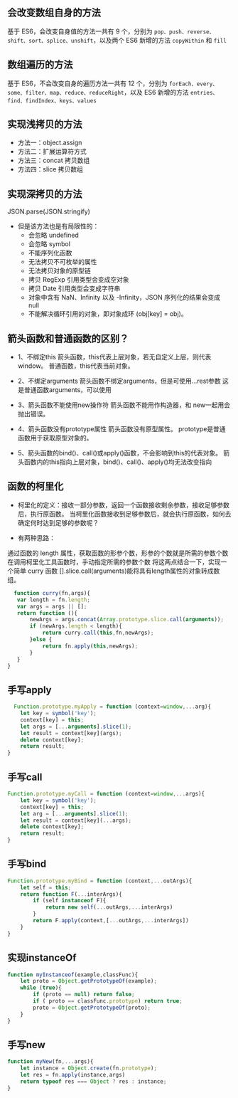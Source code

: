 ## 会改变数组自身的方法
基于 ES6，会改变自身值的方法一共有 9 个，分别为 `pop、push、reverse、shift、sort、splice、unshift`，以及两个 ES6 新增的方法 `copyWithin` 和 `fill`

## 数组遍历的方法 
基于 ES6，不会改变自身的遍历方法一共有 12 个，分别为 `forEach、every、some、filter、map、reduce、reduceRight`，以及 ES6 新增的方法 `entries、find、findIndex、keys、values`

## 实现浅拷贝的方法
- 方法一：object.assign
- 方法二：扩展运算符方式
- 方法三：concat 拷贝数组
- 方法四：slice 拷贝数组
## 实现深拷贝的方法
JSON.parse(JSON.stringify)
- 但是该方法也是有局限性的： 
  - 会忽略 undefined
  - 会忽略 symbol
  - 不能序列化函数
  - 无法拷贝不可枚举的属性
  - 无法拷贝对象的原型链
  - 拷贝 RegExp 引用类型会变成空对象
  - 拷贝 Date 引用类型会变成字符串
  - 对象中含有 NaN、Infinity 以及 -Infinity，JSON 序列化的结果会变成 null
  - 不能解决循环引用的对象，即对象成环 (obj[key] = obj)。

## 箭头函数和普通函数的区别？
- 1、不绑定this
箭头函数，this代表上层对象，若无自定义上层，则代表window。
普通函数，this代表当前对象。

- 2、不绑定arguments
箭头函数不绑定arguments，但是可使用…rest参数
这是普通函数arguments，可以使用

- 3、箭头函数不能使用new操作符
箭头函数不能用作构造器，和 new一起用会抛出错误。

- 4、箭头函数没有prototype属性
箭头函数没有原型属性。
prototype是普通函数用于获取原型对象的。

- 5、箭头函数的bind()、call()或apply()函数，不会影响到this的代表对象。
箭头函数内的this指向上层对象，bind()、call()、apply()均无法改变指向

## 函数的柯里化
- 柯里化的定义：接收一部分参数，返回一个函数接收剩余参数，接收足够参数后，执行原函数。
  当柯里化函数接收到足够参数后，就会执行原函数，如何去确定何时达到足够的参数呢？

 - 有两种思路：

 通过函数的 length 属性，获取函数的形参个数，形参的个数就是所需的参数个数
 在调用柯里化工具函数时，手动指定所需的参数个数 
 将这两点结合一下，实现一个简单 curry 函数
 [].slice.call(arguments)能将具有length属性的对象转成数组。
 ```js
   function curry(fn,args){
    var length = fn.length;
    var args = args || [];
    return function (){
        newArgs = args.concat(Array.prototype.slice.call(arguments));
        if (newArgs.length < length){
            return curry.call(this,fn,newArgs);
        }else {
            return fn.apply(this,newArgs);
        }
    }
}
```

## 手写apply
```js
  Function.prototype.myApply = function (context=window,...arg){
    let key = symbol('key');
    context[key] = this;
    let args = [...arguments].slice(1);
    let result = context[key](args);
    delete context[key];
    return result;
}
```

## 手写call
```js
Function.prototype.myCall = function (context=window,...args){
    let key = symbol('key');
    context[key] = this;
    let arg = [...arguments].slice(1);
    let result = context[key](...args);
    delete context[key];
    return result;
}
```

## 手写bind
```js
Function.prototype.myBind = function (context,...outArgs){
    let self = this;
    return function F(...interArgs){
        if (self instanceof F){
            return new self(...outArgs,...interArgs)
        }
        return F.apply(context,[...outArgs,...interArgs])
    }
}
```

## 实现instanceOf 
```js
function myInstanceof(example,classFunc){
    let proto = Object.getPrototypeOf(example);
    while (true){
        if (proto == null) return false;
        if ( proto == classFunc.prototype) return true;
        proto = Object.getPrototypeOf(proto);
    }
}
```

## 手写new
```js
function myNew(fn,...args){
    let instance = Object.create(fn.prototype);
    let res = fn.apply(instance,args)
    return typeof res === Object ? res : instance;
}
```